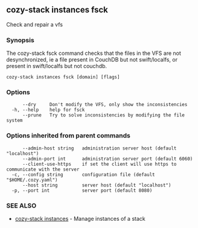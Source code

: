 ## cozy-stack instances fsck

Check and repair a vfs

### Synopsis



The cozy-stack fsck command checks that the files in the VFS are not
desynchronized, ie a file present in CouchDB but not swift/localfs, or present
in swift/localfs but not couchdb.


```
cozy-stack instances fsck [domain] [flags]
```

### Options

```
      --dry     Don't modify the VFS, only show the inconsistencies
  -h, --help    help for fsck
      --prune   Try to solve inconsistencies by modifying the file system
```

### Options inherited from parent commands

```
      --admin-host string   administration server host (default "localhost")
      --admin-port int      administration server port (default 6060)
      --client-use-https    if set the client will use https to communicate with the server
  -c, --config string       configuration file (default "$HOME/.cozy.yaml")
      --host string         server host (default "localhost")
  -p, --port int            server port (default 8080)
```

### SEE ALSO
* [cozy-stack instances](cozy-stack_instances.md)	 - Manage instances of a stack

